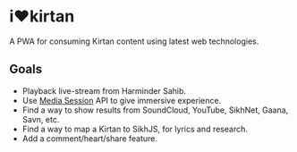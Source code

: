 # i❤️kirtan
A PWA for consuming Kirtan content using latest web technologies.

## Goals
* Playback live-stream from Harminder Sahib.
* Use [Media Session](https://developer.mozilla.org/en-US/docs/Web/API/Media_Session_API) API to give immersive experience.
* Find a way to show results from SoundCloud, YouTube, SikhNet, Gaana, Savn, etc.
* Find a way to map a Kirtan to SikhJS, for lyrics and research.
* Add a comment/heart/share feature.
